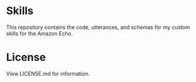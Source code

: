 # Skills

This repository contains the code, utterances, and schemas for my custom skills for the Amazon Echo.

# License

View LICENSE.md for information.
